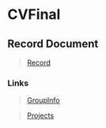 # CVFinal
## Record Document
> [Record](https://docs.qq.com/doc/DTGRCekZlb0RaUk5n)


### Links
> [GroupInfo](https://shimo.im/sheets/rQvcCQydvdjhvPYC/)

> [Projects](https://shimo.im/docs/hhTgdH3kktxGcxXk/)
